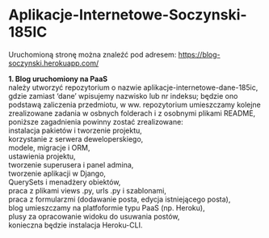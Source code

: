 # Aplikacje-Internetowe-Soczynski-185IC

Uruchomioną stronę można znaleźć pod adresem: https://blog-soczynski.herokuapp.com/
 
**1. Blog uruchomiony na PaaS**<br />
należy utworzyć repozytorium o nazwie aplikacje-internetowe-dane-185ic, gdzie zamiast ‘dane’ wpisujemy nazwisko lub nr indeksu; będzie ono podstawą zaliczenia przedmiotu,
w ww. repozytorium umieszczamy kolejne zrealizowane zadania w osbnych folderach i z osobnymi plikami README,
poniższe zagadnienia powinny zostać zrealizowane:<br />
instalacja pakietów i tworzenie projektu,<br />
korzystanie z serwera deweloperskiego,<br />
modele, migracje i ORM,<br />
ustawienia projektu,<br />
tworzenie superusera i panel admina,<br />
tworzenie aplikacji w Django,<br />
QuerySets i menadżery obiektów,<br />
praca z plikami views .py, urls .py i szablonami,<br />
praca z formularzmi (dodawanie posta, edycja istniejącego posta),<br />
blog umieszczamy na platfoformie typu PaaS (np. Heroku),<br />
plusy za opracowanie widoku do usuwania postów,<br />
konieczna będzie instalacja Heroku-CLI.<br />